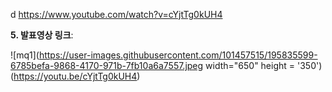 d
https://www.youtube.com/watch?v=cYjtTg0kUH4

**5. 발표영상 링크**:  


![mq1](https://user-images.githubusercontent.com/101457515/195835599-6785befa-9868-4170-971b-7fb10a6a7557.jpeg width="650" height = '350')  
(https://youtu.be/cYjtTg0kUH4)
